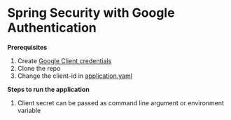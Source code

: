 # Spring Security with Google Authentication

**Prerequisites**

1. Create [Google Client credentials](https://console.developers.google.com/apis/dashboard)
2. Clone the repo
3. Change the client-id in [application.yaml](/src/main/resources/application.yaml)

**Steps to run the application**
1. Client secret can be passed as command line argument or environment variable
